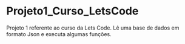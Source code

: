 # Projeto1_Curso_LetsCode
Projeto 1 referente ao curso da Lets Code. 
Lê uma base de dados em formato Json e executa algumas funções.
